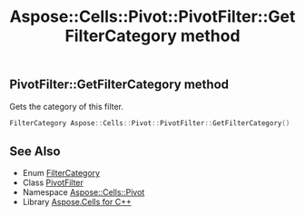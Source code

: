 ﻿---
title: Aspose::Cells::Pivot::PivotFilter::GetFilterCategory method
linktitle: GetFilterCategory
second_title: Aspose.Cells for C++ API Reference
description: 'Aspose::Cells::Pivot::PivotFilter::GetFilterCategory method. Gets the category of this filter in C++.'
type: docs
weight: 1500
url: /cpp/aspose.cells.pivot/pivotfilter/getfiltercategory/
---
## PivotFilter::GetFilterCategory method


Gets the category of this filter.

```cpp
FilterCategory Aspose::Cells::Pivot::PivotFilter::GetFilterCategory()
```

## See Also

* Enum [FilterCategory](../../../aspose.cells/filtercategory/)
* Class [PivotFilter](../)
* Namespace [Aspose::Cells::Pivot](../../)
* Library [Aspose.Cells for C++](../../../)
